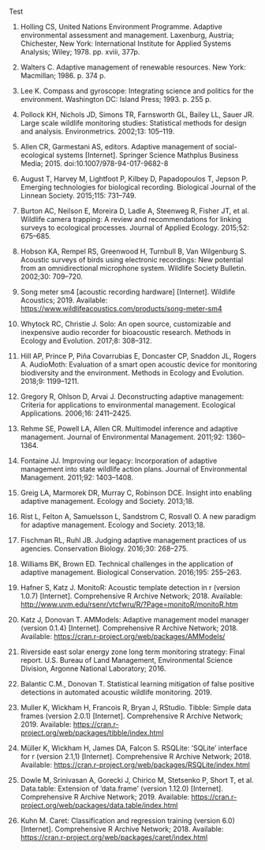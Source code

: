 Test


1. Holling CS, United Nations Environment Programme. Adaptive environmental assessment and management. Laxenburg, Austria; Chichester, New York: International Institute for Applied Systems Analysis; Wiley; 1978. pp. xviii, 377p.

2. Walters C. Adaptive management of renewable resources. New York: Macmillan; 1986. p. 374 p.

3. Lee K. Compass and gyroscope: Integrating science and politics for the environment. Washington DC: Island Press; 1993. p. 255 p.

4. Pollock KH, Nichols JD, Simons TR, Farnsworth GL, Bailey LL, Sauer JR. Large scale wildlife monitoring studies: Statistical methods for design and analysis. Environmetrics. 2002;13: 105–119.

5. Allen CR, Garmestani AS, editors. Adaptive management of social-ecological systems [Internet]. Springer Science Mathplus Business Media; 2015. doi:10.1007/978-94-017-9682-8

6. August T, Harvey M, Lightfoot P, Kilbey D, Papadopoulos T, Jepson P. Emerging technologies for biological recording. Biological Journal of the Linnean Society. 2015;115: 731–749.

7. Burton AC, Neilson E, Moreira D, Ladle A, Steenweg R, Fisher JT, et al. Wildlife camera trapping: A review and recommendations for linking surveys to ecological processes. Journal of Applied Ecology. 2015;52: 675–685.

8. Hobson KA, Rempel RS, Greenwood H, Turnbull B, Van Wilgenburg S. Acoustic surveys of birds using electronic recordings: New potential from an omnidirectional microphone system. Wildlife Society Bulletin. 2002;30: 709–720.

9. Song meter sm4 [acoustic recording hardware] [Internet]. Wildlife Acoustics; 2019. Available: https://www.wildlifeacoustics.com/products/song-meter-sm4

10. Whytock RC, Christie J. Solo: An open source, customizable and inexpensive audio recorder for bioacoustic research. Methods in Ecology and Evolution. 2017;8: 308–312.

11. Hill AP, Prince P, Piña Covarrubias E, Doncaster CP, Snaddon JL, Rogers A. AudioMoth: Evaluation of a smart open acoustic device for monitoring biodiversity and the environment. Methods in Ecology and Evolution. 2018;9: 1199–1211.

12. Gregory R, Ohlson D, Arvai J. Deconstructing adaptive management: Criteria for applications to environmental management. Ecological Applications. 2006;16: 2411–2425.

13. Rehme SE, Powell LA, Allen CR. Multimodel inference and adaptive management. Journal of Environmental Management. 2011;92: 1360–1364.

14. Fontaine JJ. Improving our legacy: Incorporation of adaptive management into state wildlife action plans. Journal of Environmental Management. 2011;92: 1403–1408.

15. Greig LA, Marmorek DR, Murray C, Robinson DCE. Insight into enabling adaptive management. Ecology and Society. 2013;18.

16. Rist L, Felton A, Samuelsson L, Sandstrom C, Rosvall O. A new paradigm for adaptive management. Ecology and Society. 2013;18.

17. Fischman RL, Ruhl JB. Judging adaptive management practices of us agencies. Conservation Biology. 2016;30: 268–275.

18. Williams BK, Brown ED. Technical challenges in the application of adaptive management. Biological Conservation. 2016;195: 255–263.

19. Hafner S, Katz J. MonitoR: Acoustic template detection in r (version 1.0.7) [Internet]. Comprehensive R Archive Network; 2018. Available: http://www.uvm.edu/rsenr/vtcfwru/R/?Page=monitoR/monitoR.htm

20. Katz J, Donovan T. AMModels: Adaptive management model manager (version 0.1.4) [Internet]. Comprehensive R Archive Network; 2018. Available: https://cran.r-project.org/web/packages/AMModels/

21. Riverside east solar energy zone long term monitoring strategy: Final report. U.S. Bureau of Land Management, Environmental Science Division, Argonne National Laboratory; 2016.

22. Balantic C.M., Donovan T. Statistical learning mitigation of false positive detections in automated acoustic wildlife monitoring. 2019.

23. Muller K, Wickham H, Francois R, Bryan J, RStudio. Tibble: Simple data frames (version 2.0.1) [Internet]. Comprehensive R Archive Network; 2019. Available: https://cran.r-project.org/web/packages/tibble/index.html

24. Müller K, Wickham H, James DA, Falcon S. RSQLite: ’SQLite’ interface for r (version 2.1,1) [Internet]. Comprehensive R Archive Network; 2018. Available: https://cran.r-project.org/web/packages/RSQLite/index.html

25. Dowle M, Srinivasan A, Gorecki J, Chirico M, Stetsenko P, Short T, et al. Data.table: Extension of ’data.frame’ (version 1.12.0) [Internet]. Comprehensive R Archive Network; 2019. Available: https://cran.r-project.org/web/packages/data.table/index.html

26. Kuhn M. Caret: Classification and regression training (version 6.0) [Internet]. Comprehensive R Archive Network; 2018. Available: https://cran.r-project.org/web/packages/caret/index.html